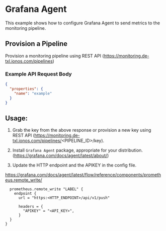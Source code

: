 # Grafana Agent

This example shows how to configure Grafana Agent to send metrics to the monitoring pipeline.

## Provision a Pipeline
Provision a monitoring pipeline using REST API (https://monitoring.de-txl.ionos.com/pipelines)

### Example API Request Body
```json
{
  "properties": {
    "name": "example"
  }
}
```

## Usage:
1. Grab the key from the above response or provision a new key using REST API (https://monitoring.de-txl.ionos.com/pipelines/<PIPELINE_ID>/key).

2. Install `Grafana Agent` package, appropriate for your distribution. (https://grafana.com/docs/agent/latest/about/)

3. Update the HTTP endpoint and the APIKEY in the config file.

https://grafana.com/docs/agent/latest/flow/reference/components/prometheus.remote_write/

```river
  prometheus.remote_write "LABEL" {
    endpoint {
      url = "https:<HTTP_ENDPOINT>/api/v1/push"

      headers = {
        "APIKEY" = "<API_KEY>",
      }
  }
}
```
